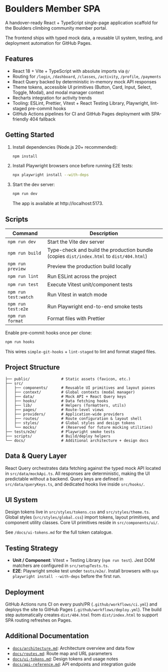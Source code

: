 # Boulders Member SPA

A handover-ready React + TypeScript single-page application scaffold for the Boulders climbing community member portal.

<!-- Force deployment refresh --> The frontend ships with typed mock data, a reusable UI system, testing, and deployment automation for GitHub Pages.

## Features

- React 18 + Vite + TypeScript with absolute imports via `@/`
- Routing for `/login`, `/dashboard`, `/classes`, `/activity`, `/profile`, `/payments`
- React Query backed by deterministic in-memory mock API responses
- Theme tokens, accessible UI primitives (Button, Card, Input, Select, Toggle, Modal), and modal manager context
- Recharts integration for activity trends
- Tooling: ESLint, Prettier, Vitest + React Testing Library, Playwright, lint-staged pre-commit hooks
- GitHub Actions pipelines for CI and GitHub Pages deployment with SPA-friendly 404 fallback

## Getting Started

1. Install dependencies (Node.js 20+ recommended):
   ```bash
   npm install
   ```
2. Install Playwright browsers once before running E2E tests:
   ```bash
   npx playwright install --with-deps
   ```
3. Start the dev server:
   ```bash
   npm run dev
   ```
   The app is available at http://localhost:5173.

## Scripts

| Command              | Description                                                                              |
| -------------------- | ---------------------------------------------------------------------------------------- |
| `npm run dev`        | Start the Vite dev server                                                                |
| `npm run build`      | Type-check and build the production bundle (copies `dist/index.html` to `dist/404.html`) |
| `npm run preview`    | Preview the production build locally                                                     |
| `npm run lint`       | Run ESLint across the project                                                            |
| `npm run test`       | Execute Vitest unit/component tests                                                      |
| `npm run test:watch` | Run Vitest in watch mode                                                                 |
| `npm run test:e2e`   | Run Playwright end-to-end smoke tests                                                    |
| `npm run format`     | Format files with Prettier                                                               |

Enable pre-commit hooks once per clone:

```bash
npm run hooks
```

This wires `simple-git-hooks` + `lint-staged` to lint and format staged files.

## Project Structure

```
├── public/              # Static assets (favicon, etc.)
├── src/
│   ├── components/      # Reusable UI primitives and layout pieces
│   ├── context/         # Global contexts (modal manager)
│   ├── data/            # Mock API + React Query keys
│   ├── hooks/           # Data fetching hooks
│   ├── lib/             # Helpers (formatters, utils)
│   ├── pages/           # Route-level views
│   ├── providers/       # Application-wide providers
│   ├── routes/          # Route configuration & layout shell
│   ├── styles/          # Global styles and design tokens
│   └── mocks/           # (Reserved for future mocking utilities)
├── tests/e2e/           # Playwright smoke tests
├── scripts/             # Build/deploy helpers
└── docs/                # Additional architecture + design docs
```

## Data & Query Layer

React Query orchestrates data fetching against the typed mock API located in `src/data/mockApi.ts`. All responses are deterministic, making the UI predictable without a backend. Query keys are defined in `src/data/queryKeys.ts`, and dedicated hooks live inside `src/hooks/`.

## UI System

Design tokens live in `src/styles/tokens.css` and `src/styles/theme.ts`. Global styles (`src/styles/global.css`) import tokens, layout primitives, and component utility classes. Core UI primitives reside in `src/components/ui/`.

See `/docs/ui-tokens.md` for the full token catalogue.

## Testing Strategy

- **Unit / Component**: Vitest + Testing Library (`npm run test`). Jest DOM matchers are configured in `src/setupTests.ts`.
- **E2E**: Playwright smoke test under `tests/e2e/`. Install browsers with `npx playwright install --with-deps` before the first run.

## Deployment

GitHub Actions runs CI on every push/PR (`.github/workflows/ci.yml`) and deploys the site to GitHub Pages (`.github/workflows/deploy.yml`). The build step automatically creates `dist/404.html` from `dist/index.html` to support SPA routing refreshes on Pages.

## Additional Documentation

- [`docs/architecture.md`](docs/architecture.md): Architecture overview and data flow
- [`docs/routes.md`](docs/routes.md): Route map and URL parameters
- [`docs/ui-tokens.md`](docs/ui-tokens.md): Design tokens and usage notes
- [`docs/api-reference.md`](docs/api-reference.md): API endpoints and integration guide

